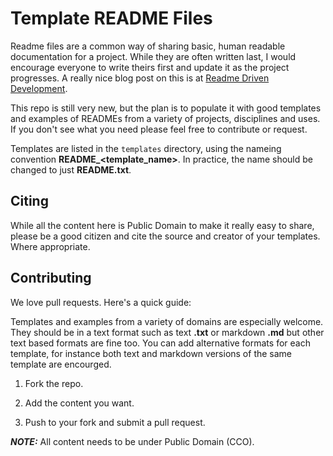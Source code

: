 

# Template README Files

Readme files are a common way of sharing basic, human readable documentation for a project. While they are often written last, I would encourage everyone to write theirs first and update it as the project progresses. A really nice blog post on this is at [Readme Driven Development](http://tom.preston-werner.com/2010/08/23/readme-driven-development.html).



This repo is still very new, but the plan is to populate it with good templates and examples of READMEs from a variety of projects, disciplines and uses. If you don't see what you need please feel free to contribute or request.


Templates are listed in the `templates` directory, using the nameing convention **README_<template_name>**. In practice, the name should be changed to just **README.txt**.
## Citing

While all the content here is Public Domain to make it really easy to share, please be a good citizen and cite the source and creator of your templates. Where appropriate.

## Contributing
We love pull requests. Here's a quick guide:

Templates and examples from a variety of domains are especially welcome. They should be in a text format such as text **.txt** or markdown **.md** but other text based formats are fine too.
You can add alternative formats for each template, for instance both text and markdown versions of the same template are encourged.

1. Fork the repo.

2. Add the content you want.

3. Push to your fork and submit a pull request.

**_NOTE:_** All content needs to be under Public Domain (CCO).

